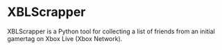 # XBLScrapper
XBLScrapper is a Python tool for collecting a list of friends from an initial gamertag on Xbox Live (Xbox Network).
